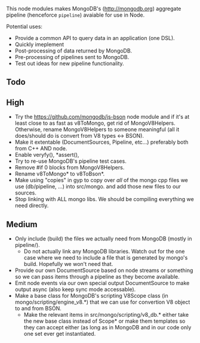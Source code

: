 This node modules makes MongoDB's (http://mongodb.org) aggregate pipeline (henceforce `pipeline`) avaiable for use in Node.

Potential uses:
* Provide a common API to query data in an application (one DSL).
* Quickly imeplement
* Post-processing of data returned by MongoDB.
* Pre-processing of pipelines sent to MongoDB.
* Test out ideas for new pipeline functionality.

Todo
----

High
----
* Try the https://github.com/mongodb/js-bson node module and if it's at least close to as fast as v8ToMongo, get rid of MongoV8Helpers.
  Otherwise, rename MongoV8Helpers to someone meaningful (all it does/should do is convert from V8 types <-> BSON).
* Make it extentable (DocumentSources, Pipeline, etc...) preferably both from C++ AND node.
* Enable veryfy(), *assert(),
* Try to re-use MongoDB's pipeline test cases.
* Remove #if 0 blocks from MongoV8Helpers.
* Rename v8ToMongo* to v8ToBson*. 
* Make using "copies" in gyp to copy over _all_ of the mongo cpp files we use (db/pipeline, ...) into src/mongo.
  and add those new files to our sources.
* Stop linking with ALL mongo libs.  We should be compiling everything we need directly.

Medium
------
* Only include (build) the files we actually need from MongoDB (mostly in pipeline/).
  - Do not actually link any MongoDB libraries.  Watch out for the one case where we need to include
    a file that is generated by mongo's build.  Hopefully we won't need that.
* Provide our own DocumentSource based on node streams or something so we can pass items through a pipeline
  as they become available.
* Emit node events via our own special output DocumentSource to make output async (also keep sync mode accessable).
* Make a base class for MongoDB's scripting V8Scope class (in mongo/scripting/engine_v8.*) that we can use for
  convertion V8 object to and from BSON.
  - Make the relevant items in src/mongo/scripting/v8_db.* either take the new base class instead of Scope* 
    or make them templates so they can accept either (as long as in MongoDB and in our code only one set ever
	get instantiated.
